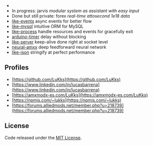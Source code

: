 - 
- In progress: jarvis _modular system as assistant with easy input_
- Done but still private: forex _real-time attosecond 1e18 data_
- [like-events](https://github.com/LuKks/like-events) async events for better flow
- [like-mysql](https://github.com/LuKks/like-mysql) intuitive ORM for MySQL
- [like-process](https://github.com/LuKks/like-process) handle resources and events for gracefully exit
- [arduino-timer](https://github.com/LuKks/arduino-timer) delay without blocking
- [like-server](https://github.com/LuKks/like-server) keep-alive done right at socket level
- [neural-amxx](https://github.com/LuKks/neural-amxx) deep feedforward neural network
- [like-json](https://github.com/LuKks/like-json) stringify at perfect performance

## Profiles
- [https://github.com/LuKks](https://github.com/LuKks)
- [https://www.linkedin.com/in/lucasbarrena](https://www.linkedin.com/in/lucasbarrena)
- [https://amxmodx-es.com/LuKks](https://amxmodx-es.com/LuKks)
- [https://npmjs.com/~lukks](https://npmjs.com/~lukks)
- [https://forums.alliedmods.net/member.php?u=218739](https://forums.alliedmods.net/member.php?u=218739)

## License
Code released under the [MIT License](https://github.com/LuKks/page/blob/master/LICENSE).
